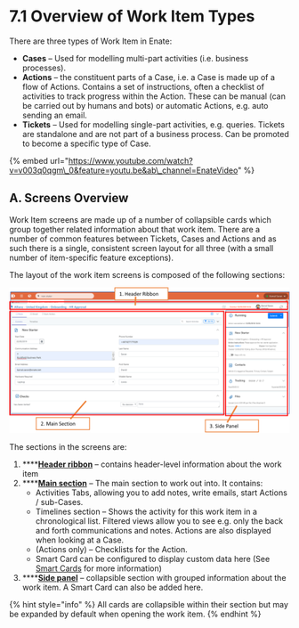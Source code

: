 # 7.1 Overview of Work Item Types

There are three types of Work Item in Enate:

* **Cases** – Used for modelling multi-part activities \(i.e. business processes\).
* **Actions** – the constituent parts of a Case, i.e. a Case is made up of a flow of Actions. Contains a set of instructions, often a checklist of activities to track progress within the Action. These can be manual \(can be carried out by humans and bots\) or automatic Actions, e.g. auto sending an email.
* **Tickets** – Used for modelling single-part activities, e.g. queries. Tickets are standalone and are not part of a business process. Can be promoted to become a specific type of Case.

{% embed url="https://www.youtube.com/watch?v=v003q0qgm\_0&feature=youtu.be&ab\_channel=EnateVideo" %}

## A. Screens Overview

Work Item screens are made up of a number of collapsible cards which group together related information about that work item. There are a number of common features between Tickets, Cases and Actions and as such there is a single, consistent screen layout for all three \(with a small number of item-specific feature exceptions\).

The layout of the work item screens is composed of the following sections:

![](../.gitbook/assets/7.2-screen-sections.png)

The sections in the screens are:

1. \*\*\*\*[**Header ribbon**](7.3-header-ribbon.md) – contains header-level information about the work item
2. \*\*\*\*[**Main section**](7.4-main-section-the-activities-tabs.md) – The main section to work out into. It contains:
   * Activities Tabs, allowing you to add notes, write emails, start Actions / sub-Cases.
   * Timelines section – Shows the activity for this work item in a chronological list. Filtered views allow you to see e.g. only the back and forth communications and notes. Actions are also displayed when looking at a Case.
   * \(Actions only\) – Checklists for the Action.
   * Smart Card can be configured to display custom data here \(See [Smart Cards](7.13-smart-cards.md) for more information\)
3. \*\*\*\*[**Side panel**](7.8-side-panel.md) – collapsible section with grouped information about the work item. A Smart Card can also be added here.

{% hint style="info" %}
All cards are collapsible within their section but may be expanded by default when opening the work item.
{% endhint %}

